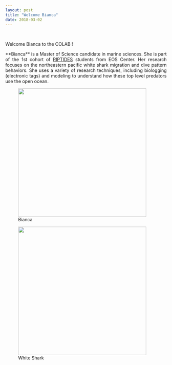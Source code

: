 ```yaml
---
layout: post
title: "Welcome Bianca"
date: 2018-03-02
---
```


<br>

<div style="text-align:justify" markdown="1">

Welcome Bianca to the COLAB !

<p> **Bianca** is a Master of Science candidate in marine sciences. She is part of the 1st cohort of <a href='https://riptides.sfsu.edu/'>RIPTIDES</a> students from EOS Center. Her research focuses on the northeastern pacific white shark migration and dive pattern behaviors.  She uses a variety of research techniques, including biologging (electronic tags) and modeling to understand how these top level predators use the open ocean. </p>

<figure>
<img src="{{ site.url }}{{ site.baseurl }}/images/teampic/bianca_1.jpg" class="img-responsive" width="400px" height="auto" />
<figcaption> Bianca
</figcaption>
</figure>

<figure>
<img src="{{ site.url }}{{ site.baseurl }}/images/newspic/white_shark.jpg" class="img-responsive" width="400px" height="auto" />
<figcaption> White Shark
</figcaption>
</figure>

</div>
